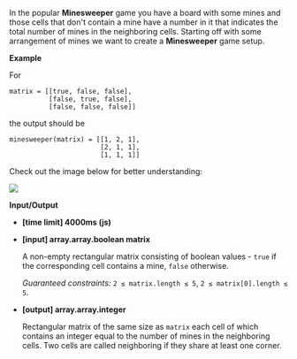 ﻿In the popular **Minesweeper** game you have a board with some mines and those cells that don't contain a mine have a number in it that indicates the total number of mines in the neighboring cells. Starting off with some arrangement of mines we want to create a **Minesweeper** game setup.

**Example**

For

```
matrix = [[true, false, false],
          [false, true, false],
          [false, false, false]]

```

the output should be

```
minesweeper(matrix) = [[1, 2, 1],
                       [2, 1, 1],
                       [1, 1, 1]]       

```

Check out the image below for better understanding:

![](https://codefightsuserpics.s3.amazonaws.com/tasks/minesweeper/img/example.png?_tm=1490636350838)

**Input/Output**

*   **[time limit] 4000ms (js)**

*   **[input] array.array.boolean matrix**

    A non-empty rectangular matrix consisting of boolean values - `true` if the corresponding cell contains a mine, `false` otherwise.

    _Guaranteed constraints:_
    `2 ≤ matrix.length ≤ 5`,
    `2 ≤ matrix[0].length ≤ 5`.

*   **[output] array.array.integer**

    Rectangular matrix of the same size as `matrix` each cell of which contains an integer equal to the number of mines in the neighboring cells. Two cells are called neighboring if they share at least one corner.